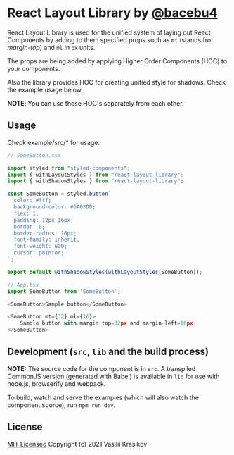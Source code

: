 # React Layout Library by [@bacebu4](https://www.instagram.com/ui.bace/)

React Layout Library is used for the unified system of laying out React Components by adding to them specified props such as `mt` (stands fro *margin-top*) and `ml` in `px` units.

The props are being added by applying Higher Order Components (HOC) to your components.

Also the library provides HOC for creating unified style for shadows. Check the example usage below.

**NOTE**: You can use those HOC's separately from each other.

## Usage

Check example/src/\* for usage.

```js
// SomeButton.tsx

import styled from "styled-components";
import { withLayoutStyles } from "react-layout-library";
import { withShadowStyles } from "react-layout-library";

const SomeButton = styled.button`
  color: #fff;
  background-color: #6A63DD;
  flex: 1;
  padding: 12px 16px;
  border: 0;
  border-radius: 16px;
  font-family: inherit;
  font-weight: 600;
  cursor: pointer;
`;

export default withShadowStyles(withLayoutStyles(SomeButton));
```

```js
// App.tsx
import SomeButton from 'SomeButton';

<SomeButton>Sample button</SomeButton>

<SomeButton mt={32} ml={16}>
	Sample button with margin top=32px and margin-left=16px
</SomeButton>
```

## Development (`src`, `lib` and the build process)

**NOTE:** The source code for the component is in `src`. A transpiled CommonJS version (generated with Babel) is available in `lib` for use with node.js, browserify and webpack.

To build, watch and serve the examples (which will also watch the component source), run `npm run dev`.

## License

[MIT Licensed](/LICENSE.md)
Copyright (c) 2021 Vasilii Krasikov

